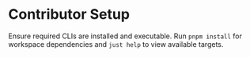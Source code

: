# Contributor Setup

Ensure required CLIs are installed and executable. Run `pnpm install` for workspace dependencies and `just help` to view available targets.

